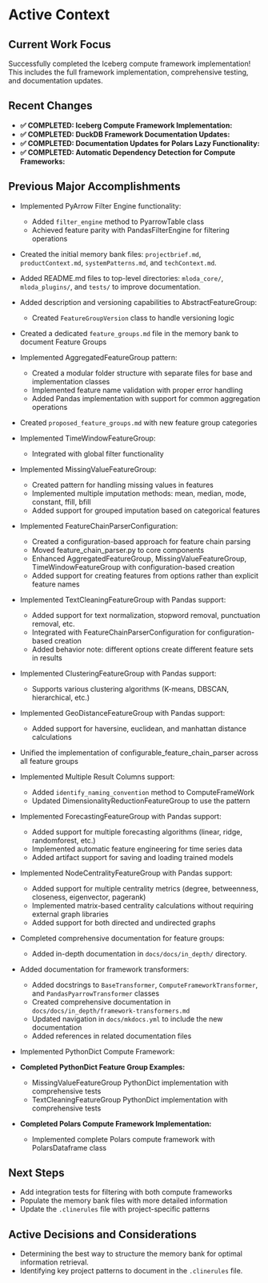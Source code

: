 # Active Context

## Current Work Focus

Successfully completed the Iceberg compute framework implementation! This includes the full framework implementation, comprehensive testing, and documentation updates.

## Recent Changes

*   **✅ COMPLETED: Iceberg Compute Framework Implementation:**
*   **✅ COMPLETED: DuckDB Framework Documentation Updates:**
*   **✅ COMPLETED: Documentation Updates for Polars Lazy Functionality:**
*   **✅ COMPLETED: Automatic Dependency Detection for Compute Frameworks:**

## Previous Major Accomplishments

*   Implemented PyArrow Filter Engine functionality:
    * Added `filter_engine` method to PyarrowTable class
    * Achieved feature parity with PandasFilterEngine for filtering operations

*   Created the initial memory bank files: `projectbrief.md`, `productContext.md`, `systemPatterns.md`, and `techContext.md`.
*   Added README.md files to top-level directories: `mloda_core/`, `mloda_plugins/`, and `tests/` to improve documentation.
*   Added description and versioning capabilities to AbstractFeatureGroup:
    * Created `FeatureGroupVersion` class to handle versioning logic
*   Created a dedicated `feature_groups.md` file in the memory bank to document Feature Groups
*   Implemented AggregatedFeatureGroup pattern:
    * Created a modular folder structure with separate files for base and implementation classes
    * Implemented feature name validation with proper error handling
    * Added Pandas implementation with support for common aggregation operations
*   Created `proposed_feature_groups.md` with new feature group categories
*   Implemented TimeWindowFeatureGroup:
    * Integrated with global filter functionality
*   Implemented MissingValueFeatureGroup:
    * Created pattern for handling missing values in features
    * Implemented multiple imputation methods: mean, median, mode, constant, ffill, bfill
    * Added support for grouped imputation based on categorical features
*   Implemented FeatureChainParserConfiguration:
    * Created a configuration-based approach for feature chain parsing
    * Moved feature_chain_parser.py to core components
    * Enhanced AggregatedFeatureGroup, MissingValueFeatureGroup, TimeWindowFeatureGroup with configuration-based creation
    * Added support for creating features from options rather than explicit feature names
*   Implemented TextCleaningFeatureGroup with Pandas support:
    * Added support for text normalization, stopword removal, punctuation removal, etc.
    * Integrated with FeatureChainParserConfiguration for configuration-based creation
    * Added behavior note: different options create different feature sets in results
*   Implemented ClusteringFeatureGroup with Pandas support:
    * Supports various clustering algorithms (K-means, DBSCAN, hierarchical, etc.)
*   Implemented GeoDistanceFeatureGroup with Pandas support:
    * Added support for haversine, euclidean, and manhattan distance calculations
*   Unified the implementation of configurable_feature_chain_parser across all feature groups
*   Implemented Multiple Result Columns support:
    * Added `identify_naming_convention` method to ComputeFrameWork
    * Updated DimensionalityReductionFeatureGroup to use the pattern
*   Implemented ForecastingFeatureGroup with Pandas support:
    * Added support for multiple forecasting algorithms (linear, ridge, randomforest, etc.)
    * Implemented automatic feature engineering for time series data
    * Added artifact support for saving and loading trained models
*   Implemented NodeCentralityFeatureGroup with Pandas support:
    * Added support for multiple centrality metrics (degree, betweenness, closeness, eigenvector, pagerank)
    * Implemented matrix-based centrality calculations without requiring external graph libraries
    * Added support for both directed and undirected graphs
*   Completed comprehensive documentation for feature groups:
    * Added in-depth documentation in `docs/docs/in_depth/` directory.
*   Added documentation for framework transformers:
    * Added docstrings to `BaseTransformer`, `ComputeFrameworkTransformer`, and `PandasPyarrowTransformer` classes
    * Created comprehensive documentation in `docs/docs/in_depth/framework-transformers.md`
    * Updated navigation in `docs/mkdocs.yml` to include the new documentation
    * Added references in related documentation files
*   Implemented PythonDict Compute Framework:
*   **Completed PythonDict Feature Group Examples:**
    * MissingValueFeatureGroup PythonDict implementation with comprehensive tests
    * TextCleaningFeatureGroup PythonDict implementation with comprehensive tests
*   **Completed Polars Compute Framework Implementation:**
    * Implemented complete Polars compute framework with PolarsDataframe class


## Next Steps

*   Add integration tests for filtering with both compute frameworks
*   Populate the memory bank files with more detailed information
*   Update the `.clinerules` file with project-specific patterns

## Active Decisions and Considerations

*   Determining the best way to structure the memory bank for optimal information retrieval.
*   Identifying key project patterns to document in the `.clinerules` file.
